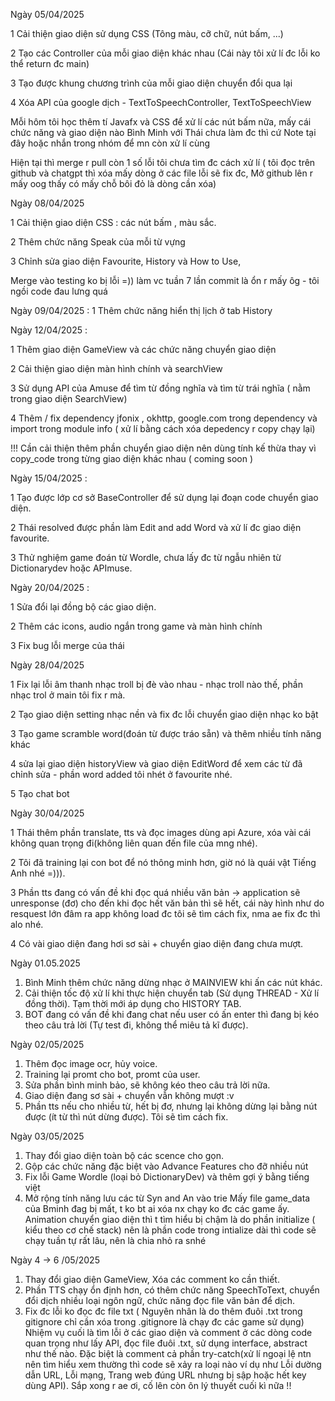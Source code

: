 Ngày 05/04/2025 

1 Cải thiện giao diện sử dụng CSS (Tông màu, cỡ chữ, nút bấm, ...)

2 Tạo các Controller của mỗi giao diện khác nhau (Cái này tôi xử lí đc lỗi ko thể return đc main)

3 Tạo được khung chương trình của mỗi giao diện chuyển đổi qua lại

4 Xóa API của google dịch - TextToSpeechController, TextToSpeechView 

Mỗi hôm tôi học thêm tí Javafx và CSS để xử lí các nút bấm nữa, mấy cái chức năng và giao diện nào Bình Minh với Thái chưa làm đc thì cứ Note tại đây hoặc nhắn trong nhóm để mn còn xử lí cùng

Hiện tại thì merge r pull còn 1 số lỗi tôi chưa tìm đc cách xử lí ( tôi đọc trên github và chatgpt thì xóa mấy dòng ở các file lỗi sẽ fix đc, Mở github lên r mấy oog thấy có mấy chỗ bôi đỏ là dòng cần xóa)

Ngày 08/04/2025 

1 Cải thiện giao diện CSS : các nút bấm , màu sắc.

2 Thêm chức năng Speak của mỗi từ vựng

3 Chỉnh sửa giao diện Favourite, History và How to Use,

Merge vào testing ko bị lỗi =)) làm vc tuần 7 lần commit là ổn r mấy ôg - tôi ngồi code đau lưng quá 


Ngày 09/04/2025 :
1 Thêm chức năng hiển thị lịch ở tab History

Ngày 12/04/2025 :

1 Thêm giao diện GameView và các chức năng chuyển giao diện

2 Cải thiện giao diện màn hình chính và searchView

3 Sử dụng API của Amuse để tìm từ đồng nghĩa và tìm từ trái nghĩa ( nằm trong giao diện SearchView)

4 Thêm / fix dependency jfonix , okhttp, google.com trong dependency và import trong module info ( xử lí bằng cách xóa depedency r copy chạy lại)

!!! Cần cải thiện thêm phần chuyển giao diện nên dùng tính kế thừa thay vì copy_code trong từng giao diện khác nhau ( coming soon )

Ngày 15/04/2025 :

1 Tạo được lớp cơ sở BaseController để sử dụng lại đoạn code chuyển giao diện.

2 Thái resolved được phần làm Edit and add Word và xử lí đc giao diện favourite.

3 Thử nghiệm game đoán từ Wordle, chưa lấy đc từ ngẫu nhiên từ Dictionarydev hoặc APImuse.

Ngày 20/04/2025 :

1 Sửa đổi lại đồng bộ các giao diện. 

2 Thêm các icons, audio ngắn trong game và màn hình chính

3 Fix bug lỗi merge của thái 

Ngày 28/04/2025

1 Fix lại lỗi âm thanh nhạc troll bị đè vào nhau - nhạc troll nào thế, phần nhạc trol ở main tôi fix r mà.

2 Tạo giao diện setting nhạc nền và fix đc lỗi chuyển giao diện nhạc ko bật

3 Tạo game scramble word(đoán từ được tráo sẵn) và thêm nhiều tính năng khác

4 sửa lại giao diện historyView và giao diện EditWord để xem các từ đã chỉnh sửa - phần word added tôi nhét ở favourite nhé.

5 Tạo chat bot

Ngày 30/04/2025

1 Thái thêm phần translate, tts và đọc images dùng api Azure, xóa vài cái không quan trọng đi(không liên quan đến file của mng nhé).

2 Tôi đã training lại con bot để nó thông minh hơn, giờ nó là quái vật Tiếng Anh nhé =))).

3 Phần tts đang có vấn đề khi đọc quá nhiều văn bản -> application sẽ unresponse (đơ) cho đến khi đọc hết văn bản thì sẽ hết, cái này hình như do resquest lớn đâm ra app không load đc tôi sẽ tìm cách fix, nma ae fix đc thì alo nhé.

4 Có vài giao diện đang hơi sơ sài + chuyển giao diện đang chưa mượt.

Ngày  01.05.2025

1. Bình Minh thêm chức năng dừng nhạc ở MAINVIEW khi ấn các nút khác.
2. Cải thiện tốc độ xử lí khi thực hiện chuyển tab (Sử dụng THREAD - Xử lí đồng thời). Tạm thời mới áp dụng cho HISTORY TAB.
3. BOT đang có vấn đề khi đang chat nếu user có ấn enter thì đang bị kéo theo câu trả lời (Tự test đi, không thể miêu tả kĩ được).

Ngày 02/05/2025

1. Thêm đọc image ocr, hủy voice.
2. Training lại promt cho bot, promt của user.
3. Sửa phần bình minh bảo, sẽ không kéo theo câu trả lời nữa.
4. Giao diện đang sơ sài + chuyển vẫn không mượt :v
5. Phần tts nếu cho nhiều từ, hết bị đơ, nhưng lại không dừng lại bằng nút được (ít từ thì nút dừng được). Tôi sẽ tìm cách fix.

Ngày 03/05/2025
1. Thay đổi giao diện toàn bộ các scence cho gọn.
2. Gộp các chức năng đặc biệt vào Advance Features cho đỡ nhiều nút
3. Fix lỗi Game Wordle (loại bỏ DictionaryDev) và thêm gợi ý bằng tiếng việt
4. Mở rộng tính năng lưu các từ Syn and An vào trie
Mấy file game_data của Bminh đag bị mất, t ko bt ai xóa nx chạy ko đc các game ấy.
Animation chuyển giao diện thì t tìm hiểu bị chậm là do phần initialize ( kiểu theo cơ chế stack) nên là phần code trong intialize dài thì code sẽ chạy tuần tự rất lâu, nên là chia nhỏ ra snhé

Ngày 4 -> 6 /05/2025
1. Thay đổi giao diện GameView, Xóa các comment ko cần thiết.
2. Phần TTS chạy ổn định hơn, có thêm chức năng SpeechToText, chuyển đổi dịch nhiều loại ngôn ngữ, chức năng đọc file văn bản để dịch.
3. Fix đc lỗi ko đọc đc file txt ( Nguyên nhân là do thêm đuôi .txt trong gitignore chỉ cần xóa trong .gitignore là chạy đc các game sử dụng)
Nhiệm vụ cuối là tìm lỗi ở các giao diện và comment ở các dòng code quan trọng như lấy API, đọc file đuôi .txt, sử dụng interface, abstract như thế nào. Đặc biệt là comment cả phần try-catch(xử lí ngoại lệ ntn nên tìm hiểu xem thường thì code sẽ xảy ra loại nào ví dụ như Lỗi dường dẫn URL, Lỗi mạng, Trang web đúng URL nhưng bị sập hoặc hết key dùng API).
Sắp xong r ae ơi, cố lên còn ôn lý thuyết cuối kì nữa !!
